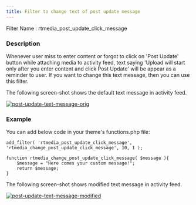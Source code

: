 ```yaml
---
title: Filter to change text of post update message
---
```


Filter Name : rtmedia_post_update_click_message

### Description

Whenever user miss to enter content or forgot to click on 'Post Update' button while attaching media to activity feed, text saying 'Upload will start only after you enter content and click Post Update' will be appear as a reminder to user.
If you want to change this text message, then you can use this filter.

The following screen-shot shows the default text message in activity feed.

[![post-update-text-message-orig](https://cloud.githubusercontent.com/assets/7771963/7086429/814f331a-df9e-11e4-814d-f85ef12f16a2.png)](https://cloud.githubusercontent.com/assets/7771963/7086429/814f331a-df9e-11e4-814d-f85ef12f16a2.png)

### Example

You can add below code in your theme's functions.php file:

	add_filter( 'rtmedia_post_update_click_message', 'rtmedia_change_post_update_click_message', 10, 1 );

	function rtmedia_change_post_update_click_message( $message ){
		$message = "Here comes your custom message!"; 
		return $message;
	}

The following screen-shot shows modified text message in activity feed.

[![post-update-text-message-modified](https://cloud.githubusercontent.com/assets/7771963/7086431/869447de-df9e-11e4-8a1e-418c31be7788.png)](https://cloud.githubusercontent.com/assets/7771963/7086431/869447de-df9e-11e4-8a1e-418c31be7788.png)

